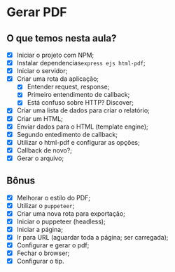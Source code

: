 # Gerar PDF

## O que temos nesta aula?

- [x] Iniciar o projeto com NPM;
- [x] Instalar dependencias`express ejs html-pdf`;
- [x] Iniciar o servidor;
- [x] Criar uma rota da aplicação;
  - [x] Entender request, response;
  - [x] Primeiro entendimento de callback;
  - [x] Está confuso sobre HTTP? Discover;
- [x] Criar uma lista de dados para criar o relatório;
- [x] Criar um HTML;
- [x] Enviar dados para o HTML (template engine);
- [x] Segundo entedimento de callback;
- [x] Utilizar o html-pdf e configurar as opções;
- [x] Callback de novo?;
- [x] Gerar o arquivo;

## Bônus

- [x] Melhorar o estilo do PDF;
- [x] Utilizar o `puppeteer`;
- [x] Criar uma nova rota para exportação;
- [x] Iniciar o puppeteer (headless);
- [x] Iniciar a página;
- [x] Ir para URL (aguardar toda a página; ser carregada);
- [x] Configurar e gerar o pdf;
- [x] Fechar o browser;
- [x] Configurar o tip.
